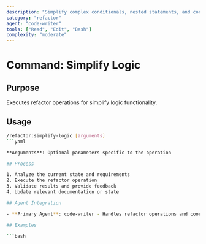 ```yaml
---
description: "Simplify complex conditionals, nested statements, and convoluted logic for better readability"
category: "refactor"
agent: "code-writer"
tools: ["Read", "Edit", "Bash"]
complexity: "moderate"
---
```


# Command: Simplify Logic

## Purpose

Executes refactor operations for simplify logic functionality.

## Usage

```bash
/refactor:simplify-logic [arguments]
```yaml

**Arguments**: Optional parameters specific to the operation

## Process

1. Analyze the current state and requirements
2. Execute the refactor operation
3. Validate results and provide feedback
4. Update relevant documentation or state

## Agent Integration

- **Primary Agent**: code-writer - Handles refactor operations and coordination

## Examples

```bash
